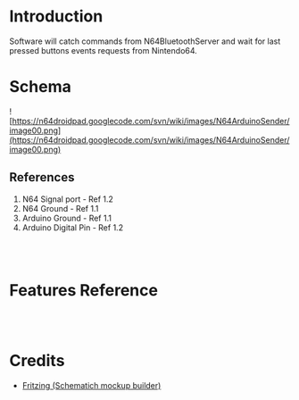 # Introduction #
Software will catch commands from N64BluetoothServer and wait for last pressed buttons events requests from Nintendo64.

# Schema #
![https://n64droidpad.googlecode.com/svn/wiki/images/N64ArduinoSender/image00.png](https://n64droidpad.googlecode.com/svn/wiki/images/N64ArduinoSender/image00.png)

## References ##
  1. N64 Signal port  -  Ref 1.2
  1. N64 Ground  -  Ref 1.1
  1. Arduino Ground  -  Ref 1.1
  1. Arduino Digital Pin  -  Ref 1.2

<br><br>
<h1>Features Reference</h1>

<br><br>
<h1>Credits</h1>
<ul><li><a href='http://fritzing.org/'>Fritzing (Schematich mockup builder) </a>
